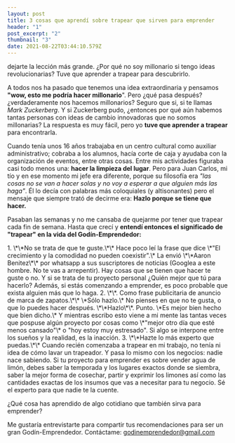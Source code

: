 ```yaml
---
layout: post
title: 3 cosas que aprendí sobre trapear que sirven para emprender
header: "1"
post_excerpt: "2"
thumbnail: "3"
date: 2021-08-22T03:44:10.579Z
---
```

dejarte la lección más grande. ¿Por qué no soy millonario si tengo ideas revolucionarias? Tuve que aprender a trapear para descubrirlo.

A todos nos ha pasado que tenemos una idea extraordinaria y pensamos **"wow, esto me podría hacer millonario**". Pero ¿qué pasa después? ¿verdaderamente nos hacemos millonarios? Seguro que si, si te llamas *Mark Zuckerberg*. Y si Zuckerberg pudo, ¿entonces por qué aún habemos tantas personas con ideas de cambio innovadoras que no somos millonarias? La respuesta es muy fácil, pero yo **tuve que aprender a trapear** para encontrarla.

Cuando tenía unos 16 años trabajaba en un centro cultural como auxiliar administrativo; cobraba a los alumnos, hacía corte de caja y ayudaba con la organización de eventos, entre otras cosas. Entre mis actividades figuraba casi todo menos una: **hacer la limpieza del lugar**. Pero para Juan Carlos, mi tío y en ese momento mi jefe era diferente, porque su filosofía era *"las cosas no se van a hacer solas y no voy a esperar a que alguien más las haga"*. Él lo decía con palabras más coloquiales (y altisonantes) pero el mensaje que siempre trató de decirme era: **Hazlo porque se tiene que hacer.**

Pasaban las semanas y no me cansaba de quejarme por tener que trapear cada fin de semana. Hasta que crecí y **entendí entonces el significado de "trapear" en la vida del Godín-Emprendedor:**

<!--\\[if !supportLists]-->1. <!--\\[endif]-->\*\*No se trata de que te guste.\*\* Hace poco leí la frase que dice \*"El crecimiento y la comodidad no pueden coexistir".\* La envió \*\*Aaron Benitez\*\* por whatsapp a sus suscriptores de noticias (Googlea a este hombre. No te vas a arrepentir). Hay cosas que se tienen que hacer te guste o no. Y si se trata de tu proyecto personal ¿Quién mejor que tú para hacerlo? Además, si estás comenzando a emprender, es poco probable que exista alguien más que lo haga.

<!--\\[if !supportLists]-->2. <!--\\[endif]-->\*\*. Como frase publicitaria de anuncio de marca de zapatos.\*\* \*Sólo hazlo.\* No pienses en que no te gusta, o que lo puedes hacer después. \*\*Hazlo\*\*. Punto. \*Es mejor bien hecho que bien dicho.\* Y mientras escribo esto viene a mi mente las tantas veces que pospuse algún proyecto por cosas como \*"mejor otro día que esté menos cansado"\* o "hoy estoy muy estresado". Si algo se interpone entre los sueños y la realidad, es la inacción.

<!--\\[if !supportLists]-->3. <!--\\[endif]-->\*\*Hazte lo más experto que puedas.\*\* Cuando recién comenzaba a trapear en mi trabajo, no tenía ni idea de cómo lavar un trapeador. Y pasa lo mismo con los negocios: nadie nace sabiendo. Si tu proyecto para emprender es sobre vender agua de limón, debes saber la temporada y los lugares exactos donde se siembra, saber la mejor forma de cosechar, partir y exprimir los limones así como las cantidades exactas de los insumos que vas a necesitar para tu negocio. Sé el experto para que nadie te la cuente.

¿Qué cosa has aprendido de algo cotidiano que también sirva para emprender?

Me gustaría entrevistarte para compartir tus recomendaciones para ser un gran Godín-Emprendedor. Contáctame: godinemprendedor@gmail.com

<!--EndFragment-->